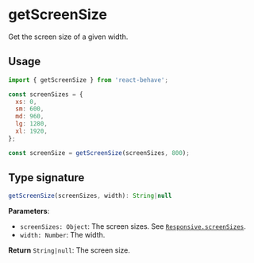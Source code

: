 <!--
  THIS FILE WAS GENERATED!
  Don't make any changes in it, update src/core/getScreenSize.js instead.
  If you still need to make changes in this file, remove this header so it won't be overridden.
-->

# getScreenSize

[props-screensizes]: Responsive.md#screensizes-object-optional

Get the screen size of a given width.

## Usage

```js
import { getScreenSize } from 'react-behave';

const screenSizes = {
  xs: 0,
  sm: 600,
  md: 960,
  lg: 1280,
  xl: 1920,
};

const screenSize = getScreenSize(screenSizes, 800);
```

## Type signature

```js
getScreenSize(screenSizes, width): String|null
```

**Parameters**:

- `screenSizes: Object`: The screen sizes. See [`Responsive.screenSizes`][props-screensizes].
- `width: Number`: The width.

**Return** `String|null`: The screen size.
